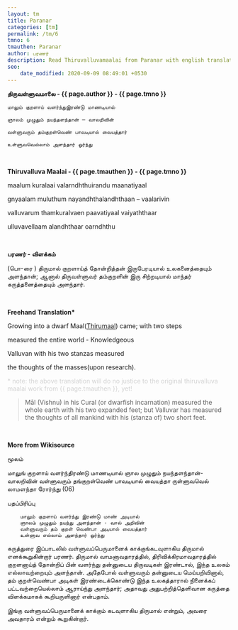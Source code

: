 ```yaml
---
layout: tm
title: Paranar
categories: [tm]
permalink: /tm/6
tmno: 6
tmauthen: Paranar
author: பரணர்
description: Read Thiruvalluvamaalai from Paranar with english translation
seo:
    date_modified: 2020-09-09 08:49:01 +0530
---
```


**திருவள்ளுவமாலை - {{ page.author }} - {{ page.tmno }}**

    மாலும் குறளாய் வளர்ந்துஇரண்டு மாணடியால்

    ஞாலம் முழுதும் நயந்தளந்தான் – வாலறிவின்

    வள்ளுவரும் தம்குறள்வெண் பாவடியால் வையத்தார்
    
    உள்ளுவவெல்லாம் அளந்தார் ஓர்ந்து

<br>

**Thiruvalluva Maalai - {{ page.tmauthen }} - {{ page.tmno }}**

maalum kuralaai valarndhthuirandu maanatiyaal

gnyaalam muluthum nayandhthalandhthaan – vaalarivin

valluvarum thamkuralvaen paavatiyaal vaiyaththaar

ulluvavellaam alandhthaar oarndhthu

<br>

**பரணர் - விளக்கம்**

(பொ-ரை ) திருமால் குறளாய்த் தோன்றித்தன் இருபேரடியால் உலகனைத்தையும் அளந்தான்; ஆனால் திருவள்ளுவர் தம்குறளின் இரு சிற்றடியால் மாந்தர் கருத்தனைத்தையும் அளந்தார்.

<br>

**Freehand Translation\***

Growing into a dwarf Maal([Thirumaal](https://en.wikipedia.org/wiki/Vamana)) came; with two steps

measured the entire world - Knowledgeous

Valluvan with his two stanzas measured 

the thoughts of the masses(upon research).

<p style="color: lightgrey;">* note: the above translation will do no justice to the original thiruvalluva maalai work from {{ page.tmauthen }}, yet!</p>

> Māl (Vishnu) in his Cural (or dwarfish incarnation) measured the whole earth with his two expanded feet; but Valluvar has measured the thoughts of all mankind with his (stanza of) two short feet. 


<br>

**More from Wikisource**

மூலம்

மாலுங் குறளாய் வளர்ந்திரண்டு மாணடியால்
ஞால முழுதும் நயந்தளந்தான்- வாலறிவின்
வள்ளுவரும் தங்குறள்வெண் பாவடியால் வையத்தா
ருள்ளுவவெல் லாமளந்தா ரோர்ந்து (06)

பதப்பிரிப்பு

        மாலும் குறளாய் வளர்ந்து இரண்டு மாண் அடியால்
        ஞாலம் முழுதும் நயந்து அளந்தான் - வால் அறிவின்
        வள்ளுவரும் தம் குறள் வெண்பா அடியால் வையத்தார்
        உள்ளுவ எல்லாம் அளந்தார் ஓர்ந்து

கருத்துரை
    இப்பாடலில் வள்ளுவப்பெருமானைக் காக்குங்கடவுளாகிய திருமால் எனக்கூறுகின்றார் பரணர். திருமால் வாமனாவதாரத்தில், திரிவிக்கிரமாவதாரத்தில் குறளனாய்த் தோன்றிப் பின் வளர்ந்து தன்னுடைய திருவடிகள் இரண்டால், இந்த உலகம் எல்லாவற்றையும் அளந்தான். அதேபோல் வள்ளுவரும் தன்னுடைய மெய்யறிவினால், தம் குறள்வெண்பா அடிகள் இரண்டைக்கொண்டு இந்த உலகத்தாரால் நினைக்கப் பட்டவற்றையெல்லாம் ஆராய்ந்து அளந்தார்; அதாவது அதுபற்றித்தெளிவான கருத்தை விளக்கமாகக் கூறியருளினார் என்பதாம்.

இங்கு வள்ளுவப்பெருமானைக் காக்கும் கடவுளாகிய திருமால் என்றும், அவரை அவதாரம் என்றும் கூறுகின்றார். 
